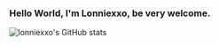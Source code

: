 ### Hello World, I'm Lonniexxo, be very welcome.

![lonniexxo's GitHub stats](https://github-readme-stats.vercel.app/api?username=lonniexxo&show_icons=true&theme=dracula)
